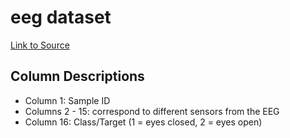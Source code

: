 # eeg dataset

[Link to Source](https://www.openml.org/search?type=data&sort=runs&status=active&id=1471)

## Column Descriptions

* Column 1: Sample ID
* Columns 2 - 15: correspond to different sensors from the EEG
* Column 16: Class/Target (1 = eyes closed, 2 = eyes open)
